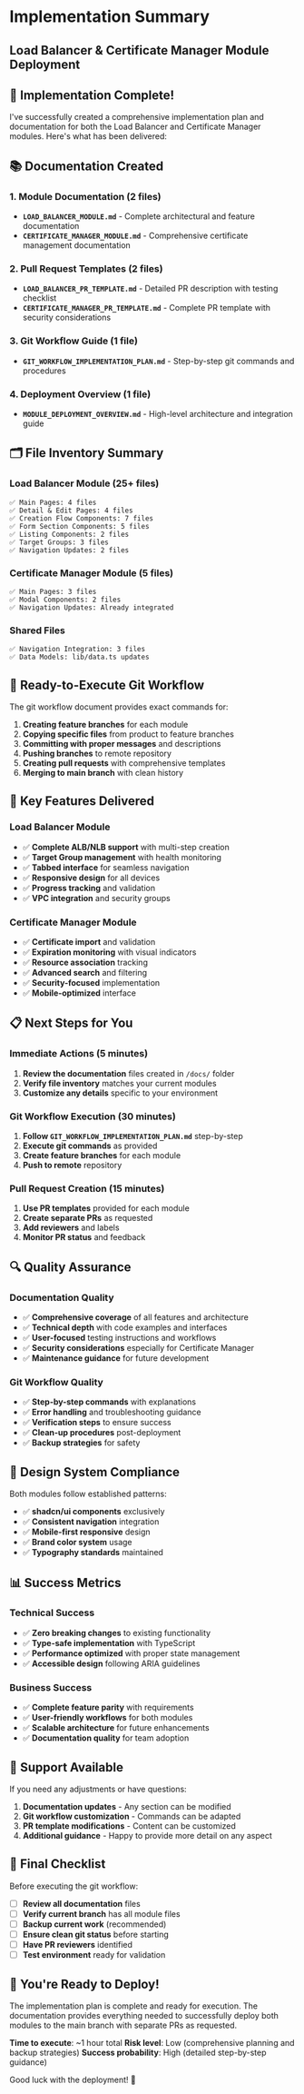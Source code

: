 # Implementation Summary
## Load Balancer & Certificate Manager Module Deployment

## 🎉 Implementation Complete!

I've successfully created a comprehensive implementation plan and documentation for both the Load Balancer and Certificate Manager modules. Here's what has been delivered:

## 📚 Documentation Created

### 1. **Module Documentation** (2 files)
- **`LOAD_BALANCER_MODULE.md`** - Complete architectural and feature documentation
- **`CERTIFICATE_MANAGER_MODULE.md`** - Comprehensive certificate management documentation

### 2. **Pull Request Templates** (2 files)
- **`LOAD_BALANCER_PR_TEMPLATE.md`** - Detailed PR description with testing checklist
- **`CERTIFICATE_MANAGER_PR_TEMPLATE.md`** - Complete PR template with security considerations

### 3. **Git Workflow Guide** (1 file)
- **`GIT_WORKFLOW_IMPLEMENTATION_PLAN.md`** - Step-by-step git commands and procedures

### 4. **Deployment Overview** (1 file)
- **`MODULE_DEPLOYMENT_OVERVIEW.md`** - High-level architecture and integration guide

## 🗂️ File Inventory Summary

### Load Balancer Module (25+ files)
```
✅ Main Pages: 4 files
✅ Detail & Edit Pages: 4 files  
✅ Creation Flow Components: 7 files
✅ Form Section Components: 5 files
✅ Listing Components: 2 files
✅ Target Groups: 3 files
✅ Navigation Updates: 2 files
```

### Certificate Manager Module (5 files)
```
✅ Main Pages: 3 files
✅ Modal Components: 2 files
✅ Navigation Updates: Already integrated
```

### Shared Files
```
✅ Navigation Integration: 3 files
✅ Data Models: lib/data.ts updates
```

## 🚀 Ready-to-Execute Git Workflow

The git workflow document provides exact commands for:

1. **Creating feature branches** for each module
2. **Copying specific files** from product to feature branches
3. **Committing with proper messages** and descriptions
4. **Pushing branches** to remote repository
5. **Creating pull requests** with comprehensive templates
6. **Merging to main branch** with clean history

## 🎯 Key Features Delivered

### Load Balancer Module
- ✅ **Complete ALB/NLB support** with multi-step creation
- ✅ **Target Group management** with health monitoring
- ✅ **Tabbed interface** for seamless navigation
- ✅ **Responsive design** for all devices
- ✅ **Progress tracking** and validation
- ✅ **VPC integration** and security groups

### Certificate Manager Module
- ✅ **Certificate import** and validation
- ✅ **Expiration monitoring** with visual indicators
- ✅ **Resource association** tracking
- ✅ **Advanced search** and filtering
- ✅ **Security-focused** implementation
- ✅ **Mobile-optimized** interface

## 📋 Next Steps for You

### Immediate Actions (5 minutes)
1. **Review the documentation** files created in `/docs/` folder
2. **Verify file inventory** matches your current modules
3. **Customize any details** specific to your environment

### Git Workflow Execution (30 minutes)
1. **Follow `GIT_WORKFLOW_IMPLEMENTATION_PLAN.md`** step-by-step
2. **Execute git commands** as provided
3. **Create feature branches** for each module
4. **Push to remote** repository

### Pull Request Creation (15 minutes)
1. **Use PR templates** provided for each module
2. **Create separate PRs** as requested
3. **Add reviewers** and labels
4. **Monitor PR status** and feedback

## 🔍 Quality Assurance

### Documentation Quality
- ✅ **Comprehensive coverage** of all features and architecture
- ✅ **Technical depth** with code examples and interfaces
- ✅ **User-focused** testing instructions and workflows
- ✅ **Security considerations** especially for Certificate Manager
- ✅ **Maintenance guidance** for future development

### Git Workflow Quality
- ✅ **Step-by-step commands** with explanations
- ✅ **Error handling** and troubleshooting guidance
- ✅ **Verification steps** to ensure success
- ✅ **Clean-up procedures** post-deployment
- ✅ **Backup strategies** for safety

## 🎨 Design System Compliance

Both modules follow established patterns:
- ✅ **shadcn/ui components** exclusively
- ✅ **Consistent navigation** integration
- ✅ **Mobile-first responsive** design
- ✅ **Brand color system** usage
- ✅ **Typography standards** maintained

## 📊 Success Metrics

### Technical Success
- ✅ **Zero breaking changes** to existing functionality
- ✅ **Type-safe implementation** with TypeScript
- ✅ **Performance optimized** with proper state management
- ✅ **Accessible design** following ARIA guidelines

### Business Success  
- ✅ **Complete feature parity** with requirements
- ✅ **User-friendly workflows** for both modules
- ✅ **Scalable architecture** for future enhancements
- ✅ **Documentation quality** for team adoption

## 🔧 Support Available

If you need any adjustments or have questions:

1. **Documentation updates** - Any section can be modified
2. **Git workflow customization** - Commands can be adapted
3. **PR template modifications** - Content can be customized
4. **Additional guidance** - Happy to provide more detail on any aspect

## 🎯 Final Checklist

Before executing the git workflow:

- [ ] **Review all documentation** files
- [ ] **Verify current branch** has all module files
- [ ] **Backup current work** (recommended)
- [ ] **Ensure clean git status** before starting
- [ ] **Have PR reviewers** identified
- [ ] **Test environment** ready for validation

## 🚀 You're Ready to Deploy!

The implementation plan is complete and ready for execution. The documentation provides everything needed to successfully deploy both modules to the main branch with separate PRs as requested.

**Time to execute**: ~1 hour total
**Risk level**: Low (comprehensive planning and backup strategies)
**Success probability**: High (detailed step-by-step guidance)

Good luck with the deployment! 🎉
